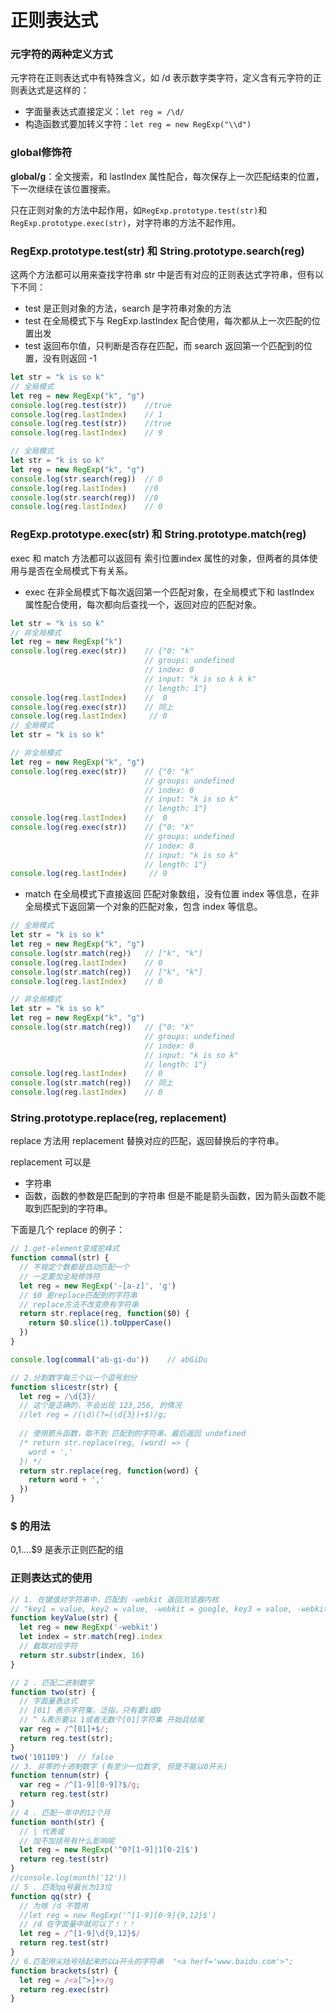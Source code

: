 # 正则表达式
### 元字符的两种定义方式
元字符在正则表达式中有特殊含义，如 /d 表示数字类字符，定义含有元字符的正则表达式是这样的：
- 字面量表达式直接定义：`let reg = /\d/`  
- 构造函数式要加转义字符：`let reg = new RegExp("\\d")`

### global修饰符
**global/g**：全文搜索，和 lastIndex 属性配合，每次保存上一次匹配结束的位置，下一次继续在该位置搜索。

只在正则对象的方法中起作用，如`RegExp.prototype.test(str)`和`RegExp.prototype.exec(str)`，对字符串的方法不起作用。
### RegExp.prototype.test(str) 和 String.prototype.search(reg)
这两个方法都可以用来查找字符串 str 中是否有对应的正则表达式字符串，但有以下不同：
- test 是正则对象的方法，search 是字符串对象的方法
- test 在全局模式下与 RegExp.lastIndex 配合使用，每次都从上一次匹配的位置出发
- test 返回布尔值，只判断是否存在匹配，而 search 返回第一个匹配到的位置，没有则返回 -1

```javascript
let str = "k is so k"
// 全局模式
let reg = new RegExp("k", "g")
console.log(reg.test(str))    //true
console.log(reg.lastIndex)    // 1
console.log(reg.test(str))    //true
console.log(reg.lastIndex)    // 9
```

```javascript
// 全局模式
let str = "k is so k"
let reg = new RegExp("k", "g")
console.log(str.search(reg))  // 0
console.log(reg.lastIndex)    //0
console.log(str.search(reg))  //0
console.log(reg.lastIndex)    // 0
```

### RegExp.prototype.exec(str) 和 String.prototype.match(reg)
exec 和 match 方法都可以返回有 索引位置index 属性的对象，但两者的具体使用与是否在全局模式下有关系。

- exec 在非全局模式下每次返回第一个匹配对象，在全局模式下和 lastIndex 属性配合使用，每次都向后查找一个，返回对应的匹配对象。

```javascript
let str = "k is so k"
// 非全局模式
let reg = new RegExp("k")
console.log(reg.exec(str))    // {"0: "k"
                              // groups: undefined
                              // index: 0
                              // input: "k is so k k k"
                              // length: 1"}
console.log(reg.lastIndex)    //  0
console.log(reg.exec(str))    // 同上
console.log(reg.lastIndex)     // 0
// 全局模式
let str = "k is so k"

// 非全局模式
let reg = new RegExp("k", "g")
console.log(reg.exec(str))    // {"0: "k"
                              // groups: undefined
                              // index: 0
                              // input: "k is so k"
                              // length: 1"}
console.log(reg.lastIndex)    //  0
console.log(reg.exec(str))    // {"0: "k"
                              // groups: undefined
                              // index: 8
                              // input: "k is so k"
                              // length: 1"}
console.log(reg.lastIndex)     // 9
```

- match 在全局模式下直接返回 匹配对象数组，没有位置 index 等信息，在非全局模式下返回第一个对象的匹配对象，包含 index 等信息。

```javascript
// 全局模式
let str = "k is so k"
let reg = new RegExp("k", "g")
console.log(str.match(reg))   // ["k", "k"]
console.log(reg.lastIndex)    // 0
console.log(str.match(reg))   // ["k", "k"]
console.log(reg.lastIndex)    // 0

// 非全局模式
let str = "k is so k"
let reg = new RegExp("k", "g")
console.log(str.match(reg))   // {"0: "k"
                              // groups: undefined
                              // index: 0
                              // input: "k is so k"
                              // length: 1"}
console.log(reg.lastIndex)    // 0
console.log(str.match(reg))   // 同上
console.log(reg.lastIndex)    // 0
```

### String.prototype.replace(reg, replacement)
replace 方法用 replacement 替换对应的匹配，返回替换后的字符串。

replacement 可以是
- 字符串
- 函数，函数的参数是匹配到的字符串
但是不能是箭头函数，因为箭头函数不能取到匹配到的字符串。

下面是几个 replace 的例子：
```javascript
// 1.get-element变成驼峰式
function commal(str) {
  // 不规定个数都是自动匹配一个
  // 一定要加全局修饰符
  let reg = new RegExp('-[a-z]', 'g')
  // $0 是replace匹配到的字符串
  // replace方法不改变原有字符串
  return str.replace(reg, function($0) {
    return $0.slice(1).toUpperCase()
  })
}

console.log(commal('ab-gi-du'))    // abGiDu
```

```javascript
// 2.分割数字每三个以一个逗号划分
function slicestr(str) {
  let reg = /\d{3}/
  // 这个是正确的，不会出现 123,256, 的情况
  //let reg = /(\d)(?=(\d{3})+$)/g;
 
  // 使用箭头函数，取不到 匹配到的字符串，最后返回 undefined
  /* return str.replace(reg, (word) => {
    word + ','
  }) */
  return str.replace(reg, function(word) {
    return word + ','
  })
}
```

### $ 的用法
$0,$1....$9 是表示正则匹配的组

### 正则表达式的使用
```javascript
// 1. 在键值对字符串中，匹配到 -webkit 返回浏览器内核
// "key1 = value, key2 = value, -webkit = google, key3 = value, -webkit = google, -webkit = google"
function keyValue(str) {
  let reg = new RegExp('-webkit')
  let index = str.match(reg).index
  // 截取对应字符
  return str.substr(index, 16)
}

// 2 . 匹配二进制数字
function two(str) {
  // 字面量表达式
  // [01] 表示字符集，泛指，只有要1或0
  // ^ &表示要以 1或者无数个[01]字符集 开始且结尾
  var reg = /^[01]+$/;
  return reg.test(str);
}
two('101109')  // false
// 3. 非零的十进制数字 (有至少一位数字, 但是不能以0开头)
function tennum(str) {
  var reg = /^[1-9][0-9]?$/g;
  return reg.test(str)
}
// 4 . 匹配一年中的12个月
function month(str) {
  // | 代表或
  // 加不加括号有什么影响呢
  let reg = new RegExp('^0?[1-9]|1[0-2]$')
  return reg.test(str)
}
//console.log(month('12'))
// 5 . 匹配qq号最长为13位
function qq(str) {
  // 为啥 /d 不管用
  //let reg = new RegExp('^[1-9][0-9]{9,12}$')
  // /d 在字面量中就可以了！！！
  let reg = /^[1-9]\d{9,12}$/
  return reg.test(str)
}
// 6.匹配用尖括号括起来的以a开头的字符串  "<a herf='www.baidu.com'>";
function brackets(str) {
  let reg = /<a[^>]+>/g
  return reg.exec(str)
}
```
